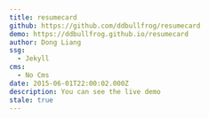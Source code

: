 ```yaml
---
title: resumecard
github: https://github.com/ddbullfrog/resumecard
demo: https://ddbullfrog.github.io/resumecard
author: Dong Liang
ssg:
  - Jekyll
cms:
  - No Cms
date: 2015-06-01T22:00:02.000Z
description: You can see the live demo
stale: true
---
```


